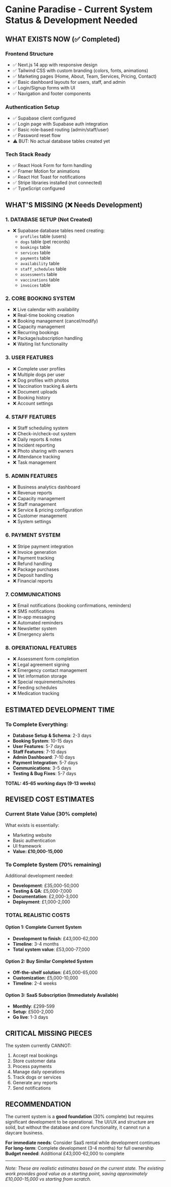 # Canine Paradise - Current System Status & Development Needed

## WHAT EXISTS NOW (✅ Completed)

### Frontend Structure
- ✅ Next.js 14 app with responsive design
- ✅ Tailwind CSS with custom branding (colors, fonts, animations)
- ✅ Marketing pages (Home, About, Team, Services, Pricing, Contact)
- ✅ Basic dashboard layouts for users, staff, and admin
- ✅ Login/Signup forms with UI
- ✅ Navigation and footer components

### Authentication Setup
- ✅ Supabase client configured
- ✅ Login page with Supabase auth integration
- ✅ Basic role-based routing (admin/staff/user)
- ✅ Password reset flow
- ⚠️ BUT: No actual database tables created yet

### Tech Stack Ready
- ✅ React Hook Form for form handling
- ✅ Framer Motion for animations
- ✅ React Hot Toast for notifications
- ✅ Stripe libraries installed (not connected)
- ✅ TypeScript configured

## WHAT'S MISSING (❌ Needs Development)

### 1. DATABASE SETUP (Not Created)
- ❌ Supabase database tables need creating:
  - `profiles` table (users)
  - `dogs` table (pet records)
  - `bookings` table
  - `services` table
  - `payments` table
  - `availability` table
  - `staff_schedules` table
  - `assessments` table
  - `vaccinations` table
  - `invoices` table

### 2. CORE BOOKING SYSTEM
- ❌ Live calendar with availability
- ❌ Real-time booking creation
- ❌ Booking management (cancel/modify)
- ❌ Capacity management
- ❌ Recurring bookings
- ❌ Package/subscription handling
- ❌ Waiting list functionality

### 3. USER FEATURES
- ❌ Complete user profiles
- ❌ Multiple dogs per user
- ❌ Dog profiles with photos
- ❌ Vaccination tracking & alerts
- ❌ Document uploads
- ❌ Booking history
- ❌ Account settings

### 4. STAFF FEATURES
- ❌ Staff scheduling system
- ❌ Check-in/check-out system
- ❌ Daily reports & notes
- ❌ Incident reporting
- ❌ Photo sharing with owners
- ❌ Attendance tracking
- ❌ Task management

### 5. ADMIN FEATURES
- ❌ Business analytics dashboard
- ❌ Revenue reports
- ❌ Capacity management
- ❌ Staff management
- ❌ Service & pricing configuration
- ❌ Customer management
- ❌ System settings

### 6. PAYMENT SYSTEM
- ❌ Stripe payment integration
- ❌ Invoice generation
- ❌ Payment tracking
- ❌ Refund handling
- ❌ Package purchases
- ❌ Deposit handling
- ❌ Financial reports

### 7. COMMUNICATIONS
- ❌ Email notifications (booking confirmations, reminders)
- ❌ SMS notifications
- ❌ In-app messaging
- ❌ Automated reminders
- ❌ Newsletter system
- ❌ Emergency alerts

### 8. OPERATIONAL FEATURES
- ❌ Assessment form completion
- ❌ Legal agreement signing
- ❌ Emergency contact management
- ❌ Vet information storage
- ❌ Special requirements/notes
- ❌ Feeding schedules
- ❌ Medication tracking

## ESTIMATED DEVELOPMENT TIME

### To Complete Everything:
- **Database Setup & Schema**: 2-3 days
- **Booking System**: 10-15 days
- **User Features**: 5-7 days
- **Staff Features**: 7-10 days
- **Admin Dashboard**: 7-10 days
- **Payment Integration**: 5-7 days
- **Communications**: 3-5 days
- **Testing & Bug Fixes**: 5-7 days

**TOTAL: 45-65 working days (9-13 weeks)**

## REVISED COST ESTIMATES

### Current State Value (30% complete)
What exists is essentially:
- Marketing website
- Basic authentication
- UI framework
- **Value: £10,000-15,000**

### To Complete System (70% remaining)
Additional development needed:
- **Development**: £35,000-50,000
- **Testing & QA**: £5,000-7,000
- **Documentation**: £2,000-3,000
- **Deployment**: £1,000-2,000

### TOTAL REALISTIC COSTS

#### Option 1: Complete Current System
- **Development to finish**: £43,000-62,000
- **Timeline**: 3-4 months
- **Total system value**: £53,000-77,000

#### Option 2: Buy Similar Completed System
- **Off-the-shelf solution**: £45,000-65,000
- **Customization**: £5,000-10,000
- **Timeline**: 2-4 weeks

#### Option 3: SaaS Subscription (Immediately Available)
- **Monthly**: £299-599
- **Setup**: £500-2,000
- **Go live**: 1-3 days

## CRITICAL MISSING PIECES

The system currently CANNOT:
1. Accept real bookings
2. Store customer data
3. Process payments
4. Manage daily operations
5. Track dogs or services
6. Generate any reports
7. Send notifications

## RECOMMENDATION

The current system is a **good foundation** (30% complete) but requires significant development to be operational. The UI/UX and structure are solid, but without the database and core functionality, it cannot run a daycare business.

**For immediate needs**: Consider SaaS rental while development continues
**For long-term**: Complete development (3-4 months) for full ownership
**Budget needed**: Additional £43,000-62,000 to complete

---

*Note: These are realistic estimates based on the current state. The existing work provides good value as a starting point, saving approximately £10,000-15,000 vs starting from scratch.*